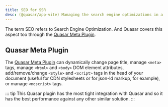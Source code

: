 ```yaml
---
title: SEO for SSR
desc: (@quasar/app-vite) Managing the search engine optimizations in a Quasar server-side rendered app.
---
```


The term SEO refers to Search Engine Optimization. And Quasar covers this aspect too through the [Quasar Meta Plugin](/quasar-plugins/meta).

## Quasar Meta Plugin

The [Quasar Meta Plugin](/quasar-plugins/meta) can dynamically change page title, manage `<meta>` tags, manage `<html>` and `<body>` DOM element attributes, add/remove/change `<style>` and `<script>` tags in the head of your document (useful for CDN stylesheets or for json-ld markup, for example), or manage `<noscript>` tags.

::: tip
This Quasar plugin has the most tight integration with Quasar and so it has the best performance against any other similar solution.
:::
